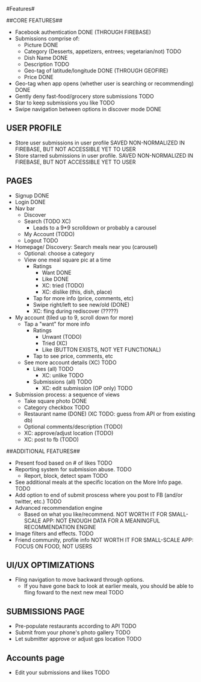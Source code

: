 #Features#

##CORE FEATURES##

- Facebook authentication DONE (THROUGH FIREBASE)
- Submissions comprise of:
  - Picture DONE
  - Category (Desserts, appetizers, entrees;  vegetarian/not) TODO
  - Dish Name DONE
  - Description TODO
  - Geo-tag of latitude/longitude DONE (THROUGH GEOFIRE)
  - Price DONE
- Geo-tag when app opens (whether user is searching or recommending) DONE
- Gently deny fast-food/grocery store submissions TODO
- Star to keep submissions you like TODO
- Swipe navigation between options in discover mode DONE

## USER PROFILE ##
- Store user submissions in user profile SAVED NON-NORMALIZED IN FIREBASE, BUT NOT ACCESSIBLE YET TO USER
- Store starred submissions in user profile. SAVED NON-NORMALIZED IN FIREBASE, BUT NOT ACCESSIBLE YET TO USER

## PAGES ##
- Signup DONE
- Login DONE
- Nav bar
  - Discover 
  - Search (TODO XC)
    - Leads to a 9*9 scrolldown or probably a carousel
  - My Account (TODO)
  - Logout TODO
- Homepage/ Discovery: Search meals near you (carousel)
  - Optional: choose a category
  - View one meal square pic at a time
    - Ratings
      - Want DONE
      - Like DONE
      - XC: tried  (TODO)
      - XC: dislike (this, dish, place)
    - Tap for more info (price, comments, etc)
    - Swipe right/left to see new/old (DONE)
    - XC: fling during rediscover (?????)
- My account (tiled up to 9, scroll down for more)
  - Tap a "want" for more info
    - Ratings
      - Unwant (TODO)
      - Tried (XC)
      - Like (BUTTON EXISTS, NOT YET FUNCTIONAL)
    - Tap to see price, comments, etc
  - See more account details (XC) TODO
    - Likes (all) TODO
      - XC: unlike TODO
    - Submissions (all) TODO
      - XC: edit submission (OP only) TODO
- Submission process: a sequence of views
  - Take square photo DONE
  - Category checkbox TODO
  - Restaurant name (DONE) (XC TODO: guess from API or from existing db)
  - Optional comments/description (TODO)
  - XC: approve/adjust location (TODO)
  - XC: post to fb (TODO)

##ADDITIONAL FEATURES##
- Present food based on # of likes TODO
- Reporting system for submission abuse. TODO
  - Report, block, detect spam TODO
- See additional meals at the specific location on the More Info page. TODO
- Add option to end of submit proscess where you post to FB (and/or twitter, etc.) TODO
- Advanced recommendation engine
  - Based on what you like/recommend. NOT WORTH IT FOR SMALL-SCALE APP: NOT ENOUGH DATA FOR
    A MEANINGFUL RECOMMENDATION ENGINE
- Image filters and effects. TODO
- Friend community, profile info NOT WORTH IT FOR SMALL-SCALE APP: FOCUS ON FOOD, NOT USERS

## UI/UX OPTIMIZATIONS ##
- Fling navigation to move backward through options.
  - If you have gone back to look at earlier meals, you should be able to fling foward to the next new meal TODO

## SUBMISSIONS PAGE
- Pre-populate restaurants according to API  TODO
- Submit from your phone's photo gallery TODO
- Let submitter approve or adjust gps location TODO

## Accounts page ##
- Edit your submissions and likes TODO
